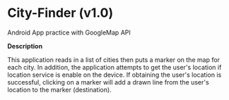 # City-Finder (v1.0)
Android App practice with GoogleMap API

__Description__

This application reads in a list of cities then puts a marker on the map for each city. In addition, the application attempts to get the user's location if location service is enable on the device. If obtaining the user's location is successful, clicking on a marker will add a drawn line from the user's location to the marker (destination).
